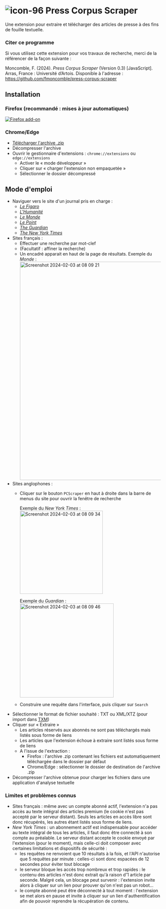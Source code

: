 # ![icon-96](https://github.com/fmoncomble/press_corpus_scraper/assets/59739627/d5d96847-4c02-4800-9419-ee1b39936ff5) Press Corpus Scraper
Une extension pour extraire et télécharger des articles de presse à des fins de fouille textuelle.
### Citer ce programme
Si vous utilisez cette extension pour vos travaux de recherche, merci de la référencer de la façon suivante :  
  
Moncomble, F. (2024). *Press Corpus Scraper* (Version 0.3) [JavaScript]. Arras, France : Université d’Artois. Disponible à l'adresse : https://github.com/fmoncomble/press-corpus-scraper


## Installation
### Firefox (recommandé : mises à jour automatiques)
[![Firefox add-on](https://github.com/fmoncomble/Figaro_extractor/assets/59739627/e4df008e-1aac-46be-a216-e6304a65ba97)](https://github.com/fmoncomble/press-corpus-scraper/releases/latest/download/pcs.xpi)

### Chrome/Edge
- [Télécharger l'archive .zip](https://github.com/fmoncomble/press-corpus-scraper/releases/latest/download/pcs.zip)
- Décompresser l'archive
- Ouvrir le gestionnaire d'extensions : `chrome://extensions` ou `edge://extensions`
  - Activer le « mode développeur »
  - Cliquer sur « charger l'extension non empaquetée »
  - Sélectionner le dossier décompressé
 
## Mode d'emploi
- Naviguer vers le site d'un journal pris en charge :
    - [*Le Figaro*](https://recherche.lefigaro.fr/)
    - [*L'Humanité*](https://www.humanite.fr/)
    - [*Le Monde*](https://www.lemonde.fr/recherche/)
    - [*Le Point*](https://www.lepoint.fr/recherche/index.php)
    - [*The Guardian*](https://www.theguardian.com/)
    - [*The New York Times*](https://www.nytimes.com/)
- Sites français :
    - Effectuer une recherche par mot-clef
    - (Facultatif : affiner la recherche)
    - Un encadré apparait en haut de la page de résultats. Exemple du *Monde* :
      <img width="704" alt="Screenshot 2024-02-03 at 08 09 21" src="https://github.com/fmoncomble/press-corpus-scraper/assets/59739627/07b0a58a-1730-4652-9eff-f2d010a0a9ec">  
- Sites anglophones :
    - Cliquer sur le bouton `PCScraper` en haut à droite dans la barre de menus du site pour ouvrir la fenêtre de recherche  
        
      Exemple du *New York Times* :  
      <img width="268" alt="Screenshot 2024-02-03 at 08 09 34" src="https://github.com/fmoncomble/press-corpus-scraper/assets/59739627/9c2a975d-6933-4489-970e-6d34bc1015c0">
        
      Exemple du *Guardian* :  
      <img width="303" alt="Screenshot 2024-02-03 at 08 09 46" src="https://github.com/fmoncomble/press-corpus-scraper/assets/59739627/625b57e9-79d0-44e1-a5a8-738a6f3b9de6">
        
    - Construire une requête dans l'interface, puis cliquer sur `Search` 
- Sélectionner le format de fichier souhaité : TXT ou XML/XTZ (pour import dans [TXM](https://txm.gitpages.huma-num.fr/textometrie/))
- Cliquer sur « Extraire »
  - Les articles réservés aux abonnés ne sont pas téléchargés mais listés sous forme de liens
  - Les articles que l'extension échoue à extraire sont listés sous forme de liens
  - A l'issue de l'extraction :
    - Firefox : l'archive .zip contenant les fichiers est automatiquement téléchargée dans le dossier par défaut
    - Chrome/Edge : sélectionner le dossier de destination de l'archive .zip
- Décompresser l'archive obtenue pour charger les fichiers dans une application d'analyse textuelle

### Limites et problèmes connus
- Sites français : même avec un compte abonné actif, l'extension n'a pas accès au texte intégral des articles premium (le cookie n'est pas accepté par le serveur distant). Seuls les articles en accès libre sont donc récupérés, les autres étant listés sous forme de liens.
- *New York Times* : un abonnement actif est indispensable pour accéder au texte intégral de tous les articles, il faut donc être connecté à son compte au préalable. Le serveur distant accepte le cookie envoyé par l'extension (pour le moment), mais celle-ci doit composer avec certaines limitations et dispositifs de sécurité :
    - les requêtes ne renvoient que 10 résultats à la fois, et l'API n'autorise que 5 requêtes par minute : celles-ci sont donc espacées de 12 secondes pour éviter tout blocage
    - le serveur bloque les accès trop nombreux et trop rapides : le contenu des articles n'est donc extrait qu'à raison d'1 article par seconde. Malgré cela, un blocage peut survenir : l'extension invite alors à cliquer sur un lien pour prouver qu'on n'est pas un robot...
    - le compte abonné peut être déconnecté à tout moment : l'extension se met alors en pause et invite à cliquer sur un lien d'authentification afin de pouvoir reprendre la récupération de contenu.
